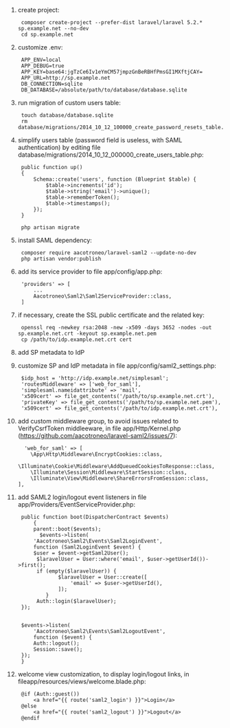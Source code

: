 
1. create project:

        composer create-project --prefer-dist laravel/laravel 5.2.* sp.example.net --no-dev
        cd sp.example.net

1. customize .env:

        APP_ENV=local
        APP_DEBUG=true
        APP_KEY=base64:jgTzCe6Iv1eYmCM57jmpzGnBeRBHfPmsGI1MXftjCAY=
        APP_URL=http://sp.example.net
        DB_CONNECTION=sqlite
        DB_DATABASE=/absolute/path/to/database/database.sqlite

1. run migration of custom users table:

        touch database/database.sqlite
        rm database/migrations/2014_10_12_100000_create_password_resets_table.php

1. simplify users table (password field is useless, with SAML authentication) by editing file database/migrations/2014_10_12_000000_create_users_table.php:

        public function up()
        {
            Schema::create('users', function (Blueprint $table) {
                $table->increments('id');
                $table->string('email')->unique();
                $table->rememberToken();
                $table->timestamps();
            });
        }

        php artisan migrate

1. install SAML dependency:

        composer require aacotroneo/laravel-saml2 --update-no-dev
        php artisan vendor:publish

1. add its service provider to file app/config/app.php:

        'providers' => [
            ...
            Aacotroneo\Saml2\Saml2ServiceProvider::class,
        ]

1. if necessary, create the SSL public certificate and the related key:

        openssl req -newkey rsa:2048 -new -x509 -days 3652 -nodes -out sp.example.net.crt -keyout sp.example.net.pem
        cp /path/to/idp.example.net.crt cert

1. add SP metadata to IdP

1. customize SP and IdP metadata in file app/config/saml2_settings.php:

        $idp_host = 'http://idp.example.net/simplesaml';
        'routesMiddleware' => ['web_for_saml'],
        'simplesaml.nameidattribute' => 'mail',
        'x509cert' => file_get_contents('/path/to/sp.example.net.crt'),
        'privateKey' => file_get_contents('/path/to/sp.example.net.pem'),
        'x509cert' => file_get_contents('/path/to/idp.example.net.crt'),

1. add custom middleware group, to avoid issues related to VerifyCsrfToken middleeware, in file app/Http/Kernel.php (https://github.com/aacotroneo/laravel-saml2/issues/7):

		 'web_for_saml' => [
           \App\Http\Middleware\EncryptCookies::class,
           \Illuminate\Cookie\Middleware\AddQueuedCookiesToResponse::class,
           \Illuminate\Session\Middleware\StartSession::class,
           \Illuminate\View\Middleware\ShareErrorsFromSession::class,
       ],

1. add SAML2 login/logout event listeners in file app/Providers/EventServiceProvider.php:

        public function boot(DispatcherContract $events)
            {
            parent::boot($events);
		      $events->listen(
			'Aacotroneo\Saml2\Events\Saml2LoginEvent',
			function (Saml2LoginEvent $event) {
            $user = $event->getSaml2User();
             $laravelUser = User::where('email', $user->getUserId())->first();
             if (empty($laravelUser)) {
             		$laravelUser = User::create([
             			'email' => $user->getUserId(),
             		]);
             	}
             Auth::login($laravelUser);
        });


        $events->listen(
        	'Aacotroneo\Saml2\Events\Saml2LogoutEvent',
        	function ($event) {
            Auth::logout();
            Session::save();
        });
        }
    
1. welcome view customization, to display login/logout links, in fileapp/resources/views/welcome.blade.php:

        @if (Auth::guest())
            <a href="{{ route('saml2_login') }}">Login</a>
        @else
            <a href="{{ route('saml2_logout') }}">Logout</a>
        @endif